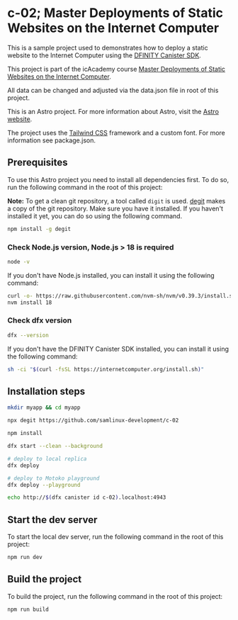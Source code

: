 # c-02; Master Deployments of Static Websites on the Internet Computer

This is a sample project used to demonstrates how to deploy a static website to the Internet Computer using the [DFINITY Canister SDK](https://sdk.dfinity.org/docs/quickstart/local-quickstart.html).

This project is part of the icAcademy course [Master Deployments of Static Websites on the Internet Computer](https://icacademy.at/6513c18b1f66192cab8beb29).

All data can be changed and adjusted via the data.json file in root of this project.

This is an Astro project. For more information about Astro, visit the [Astro website](https://astro.build/).

The project uses the [Tailwind CSS](https://tailwindcss.com/) framework and a custom font. For more information see package.json.


## Prerequisites
To use this Astro project you need to install all dependencies first. To do so, run the following command in the root of this project:

**Note:** To get a clean git repository, a tool called `digit` is used. [degit](https://github.com/Rich-Harris/degit) makes a copy of the git repository.  Make sure you have it installed. If you haven't installed it yet, you can do so using the following command.

```bash
npm install -g degit
```

### Check Node.js version, Node.js > 18 is required
```bash
node -v
```
If you don't have Node.js installed, you can install it using the following command:
```bash
curl -o- https://raw.githubusercontent.com/nvm-sh/nvm/v0.39.3/install.sh | bash
nvm install 18
```

### Check dfx version
```bash
dfx --version
```

If you don't have the DFINITY Canister SDK installed, you can install it using the following command:

```bash
sh -ci "$(curl -fsSL https://internetcomputer.org/install.sh)"
```

## Installation steps

```bash
mkdir myapp && cd myapp
```

```bash
npx degit https://github.com/samlinux-development/c-02
```

```bash
npm install
```

```bash
dfx start --clean --background
```

```bash
# deploy to local replica
dfx deploy
```

```bash
# deploy to Motoko playground
dfx deploy --playground
```

```bash
echo http://$(dfx canister id c-02).localhost:4943
```

## Start the dev server
To start the local dev server, run the following command in the root of this project:

```bash
npm run dev
```

## Build the project
To build the project, run the following command in the root of this project:

```bash
npm run build
```
